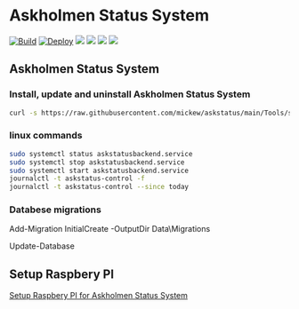 # Askholmen Status System
[![Build](https://github.com/mickew/askstatus/actions/workflows/build.yml/badge.svg)](https://github.com/mickew/askstatus/actions/workflows/build.yml)
[![Deploy](https://github.com/mickew/askstatus/actions/workflows/deploy.yml/badge.svg)](https://github.com/mickew/askstatus/actions/workflows/deploy.yml)
[![](https://img.shields.io/github/v/release/mickew/askstatus)](https://github.com/mickew/askstatus/releases/latest)
[![](https://img.shields.io/github/issues/mickew/askstatus)](https://github.com/mickew/askstatus/issues)
[![](https://img.shields.io/github/issues-closed/mickew/askstatus)](https://github.com/mickew/askstatus/issues?q=is%3Aissue+is%3Aclosed)
[![](https://img.shields.io/github/milestones/progress-percent/mickew/askstatus/2)](https://github.com/mickew/askstatus/milestone/2)
## Askholmen Status System

### Install, update and uninstall Askholmen Status System

```bash
curl -s https://raw.githubusercontent.com/mickew/askstatus/main/Tools/setup | sudo bash
```

### linux commands

```bash
sudo systemctl status askstatusbackend.service
sudo systemctl stop askstatusbackend.service
sudo systemctl start askstatusbackend.service
journalctl -t askstatus-control -f
journalctl -t askstatus-control --since today
```

### Databese migrations

Add-Migration InitialCreate -OutputDir Data\Migrations

Update-Database

## Setup Raspbery PI
[Setup Raspbery PI for Askholmen Status System](Tools/RPISetup.md)
